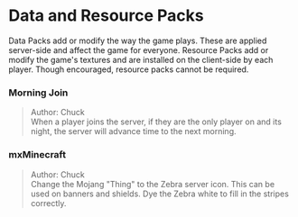 # Data and Resource Packs
Data Packs add or modify the way the game plays. These are applied server-side and affect the game for everyone. Resource Packs add or modify the game's textures and are installed on the client-side by each player. Though encouraged, resource packs cannot be required.

### Morning Join
> Author: Chuck <br />
> When a player joins the server, if they are the only player on and its night, the server will advance time to the next morning.
### mxMinecraft
> Author: Chuck <br />
> Change the Mojang "Thing" to the Zebra server icon. This can be used on banners and shields. Dye the Zebra white to fill in the stripes correctly.
